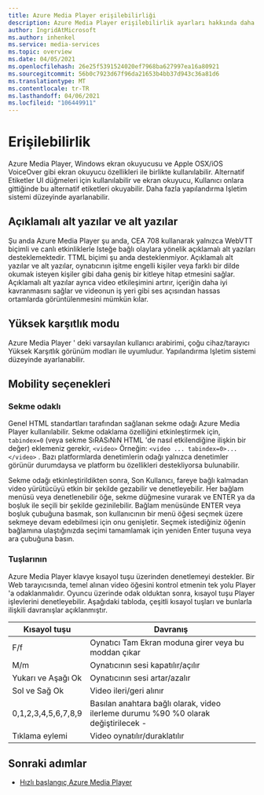 ```yaml
---
title: Azure Media Player erişilebilirliği
description: Azure Media Player erişilebilirlik ayarları hakkında daha fazla bilgi edinin.
author: IngridAtMicrosoft
ms.author: inhenkel
ms.service: media-services
ms.topic: overview
ms.date: 04/05/2021
ms.openlocfilehash: 26e25f5391524020ef7968ba627997ea16a80921
ms.sourcegitcommit: 56b0c7923d67f96da21653b4bb37d943c36a81d6
ms.translationtype: MT
ms.contentlocale: tr-TR
ms.lasthandoff: 04/06/2021
ms.locfileid: "106449911"
---
```

# <a name="accessibility"></a>Erişilebilirlik #

Azure Media Player, Windows ekran okuyucusu ve Apple OSX/iOS VoiceOver gibi ekran okuyucu özellikleri ile birlikte kullanılabilir. Alternatif Etiketler UI düğmeleri için kullanılabilir ve ekran okuyucu, Kullanıcı onlara gittiğinde bu alternatif etiketleri okuyabilir. Daha fazla yapılandırma Işletim sistemi düzeyinde ayarlanabilir.

## <a name="captions-and-subtitles"></a>Açıklamalı alt yazılar ve alt yazılar ##

Şu anda Azure Media Player şu anda, CEA 708 kullanarak yalnızca WebVTT biçimli ve canlı etkinliklerle Isteğe bağlı olaylara yönelik açıklamalı alt yazıları desteklemektedir. TTML biçimi şu anda desteklenmiyor. Açıklamalı alt yazılar ve alt yazılar, oynatıcının işitme engelli kişiler veya farklı bir dilde okumak isteyen kişiler gibi daha geniş bir kitleye hitap etmesini sağlar. Açıklamalı alt yazılar ayrıca video etkileşimini artırır, içeriğin daha iyi kavranmasını sağlar ve videonun iş yeri gibi ses açısından hassas ortamlarda görüntülenmesini mümkün kılar.  

## <a name="high-contrast-mode"></a>Yüksek karşıtlık modu ##

Azure Media Player ' deki varsayılan kullanıcı arabirimi, çoğu cihaz/tarayıcı Yüksek Karşıtlık görünüm modları ile uyumludur. Yapılandırma Işletim sistemi düzeyinde ayarlanabilir.

## <a name="mobility-options"></a>Mobility seçenekleri ##

### <a name="tabbing-focus"></a>Sekme odaklı ###

Genel HTML standartları tarafından sağlanan sekme odağı Azure Media Player kullanılabilir. Sekme odaklama özelliğini etkinleştirmek için, `tabindex=0` (veya sekme SıRASıNıN HTML 'de nasıl etkilendiğine ilişkin bir değer) eklemeniz gerekir, `<video>` Örneğin: `<video ... tabindex=0>...</video>` . Bazı platformlarda denetimlerin odağı yalnızca denetimler görünür durumdaysa ve platform bu özellikleri destekliyorsa bulunabilir.

Sekme odağı etkinleştirildikten sonra, Son Kullanıcı, fareye bağlı kalmadan video yürütücüyü etkin bir şekilde gezabilir ve denetleyebilir. Her bağlam menüsü veya denetlenebilir öğe, sekme düğmesine vurarak ve ENTER ya da boşluk ile seçili bir şekilde gezinilebilir. Bağlam menüsünde ENTER veya boşluk çubuğuna basmak, son kullanıcının bir menü öğesi seçmek üzere sekmeye devam edebilmesi için onu genişletir. Seçmek istediğiniz öğenin bağlamına ulaştığınızda seçimi tamamlamak için yeniden Enter tuşuna veya ara çubuğuna basın.

### <a name="hotkeys"></a>Tuşlarının ###

Azure Media Player klavye kısayol tuşu üzerinden denetlemeyi destekler. Bir Web tarayıcısında, temel alınan video öğesini kontrol etmenin tek yolu Player 'a odaklanmalıdır. Oyuncu üzerinde odak olduktan sonra, kısayol tuşu Player işlevlerini denetleyebilir.  Aşağıdaki tabloda, çeşitli kısayol tuşları ve bunlarla ilişkili davranışlar açıklanmıştır.

| Kısayol tuşu              | Davranış                                                                |
|----------------------|-------------------------------------------------------------------------|
| F/f                  | Oynatıcı Tam Ekran moduna girer veya bu moddan çıkar                                  |
| M/m                  | Oynatıcının sesi kapatılır/açılır                                          |
| Yukarı ve Aşağı Ok    | Oynatıcının sesi artar/azalır                                    |
| Sol ve Sağ Ok | Video ileri/geri alınır                                  |
| 0,1,2,3,4,5,6,7,8,9  | Basılan anahtara bağlı olarak, video ilerleme durumu %90 %0 olarak değiştirilecek \- |
| Tıklama eylemi         | Video oynatılır/duraklatılır                                                   |

## <a name="next-steps"></a>Sonraki adımlar

<!---Some context for the following links goes here--->
- [Hızlı başlangıç Azure Media Player](azure-media-player-quickstart.md)
